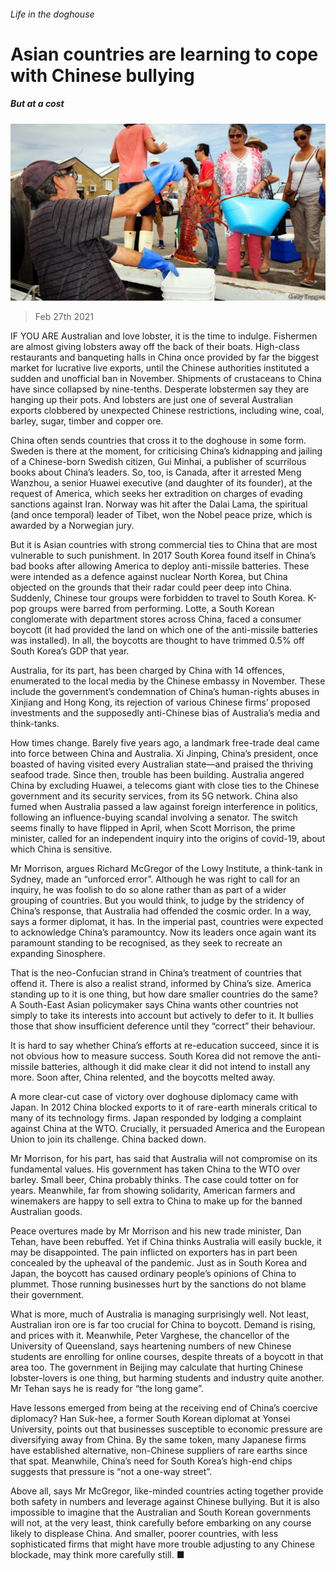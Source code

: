 ###### Life in the doghouse

# Asian countries are learning to cope with Chinese bullying 

##### But at a cost 

![image](images/20210227_ASP002_0.jpg) 

> Feb 27th 2021 


IF YOU ARE Australian and love lobster, it is the time to indulge. Fishermen are almost giving lobsters away off the back of their boats. High-class restaurants and banqueting halls in China once provided by far the biggest market for lucrative live exports, until the Chinese authorities instituted a sudden and unofficial ban in November. Shipments of crustaceans to China have since collapsed by nine-tenths. Desperate lobstermen say they are hanging up their pots. And lobsters are just one of several Australian exports clobbered by unexpected Chinese restrictions, including wine, coal, barley, sugar, timber and copper ore.


China often sends countries that cross it to the doghouse in some form. Sweden is there at the moment, for criticising China’s kidnapping and jailing of a Chinese-born Swedish citizen, Gui Minhai, a publisher of scurrilous books about China’s leaders. So, too, is Canada, after it arrested Meng Wanzhou, a senior Huawei executive (and daughter of its founder), at the request of America, which seeks her extradition on charges of evading sanctions against Iran. Norway was hit after the Dalai Lama, the spiritual (and once temporal) leader of Tibet, won the Nobel peace prize, which is awarded by a Norwegian jury.



But it is Asian countries with strong commercial ties to China that are most vulnerable to such punishment. In 2017 South Korea found itself in China’s bad books after allowing America to deploy anti-missile batteries. These were intended as a defence against nuclear North Korea, but China objected on the grounds that their radar could peer deep into China. Suddenly, Chinese tour groups were forbidden to travel to South Korea. K-pop groups were barred from performing. Lotte, a South Korean conglomerate with department stores across China, faced a consumer boycott (it had provided the land on which one of the anti-missile batteries was installed). In all, the boycotts are thought to have trimmed 0.5% off South Korea’s GDP that year.


Australia, for its part, has been charged by China with 14 offences, enumerated to the local media by the Chinese embassy in November. These include the government’s condemnation of China’s human-rights abuses in Xinjiang and Hong Kong, its rejection of various Chinese firms’ proposed investments and the supposedly anti-Chinese bias of Australia’s media and think-tanks.


How times change. Barely five years ago, a landmark free-trade deal came into force between China and Australia. Xi Jinping, China’s president, once boasted of having visited every Australian state—and praised the thriving seafood trade. Since then, trouble has been building. Australia angered China by excluding Huawei, a telecoms giant with close ties to the Chinese government and its security services, from its 5G network. China also fumed when Australia passed a law against foreign interference in politics, following an influence-buying scandal involving a senator. The switch seems finally to have flipped in April, when Scott Morrison, the prime minister, called for an independent inquiry into the origins of covid-19, about which China is sensitive.


Mr Morrison, argues Richard McGregor of the Lowy Institute, a think-tank in Sydney, made an “unforced error”. Although he was right to call for an inquiry, he was foolish to do so alone rather than as part of a wider grouping of countries. But you would think, to judge by the stridency of China’s response, that Australia had offended the cosmic order. In a way, says a former diplomat, it has. In the imperial past, countries were expected to acknowledge China’s paramountcy. Now its leaders once again want its paramount standing to be recognised, as they seek to recreate an expanding Sinosphere.


That is the neo-Confucian strand in China’s treatment of countries that offend it. There is also a realist strand, informed by China’s size. America standing up to it is one thing, but how dare smaller countries do the same? A South-East Asian policymaker says China wants other countries not simply to take its interests into account but actively to defer to it. It bullies those that show insufficient deference until they “correct” their behaviour.


It is hard to say whether China’s efforts at re-education succeed, since it is not obvious how to measure success. South Korea did not remove the anti-missile batteries, although it did make clear it did not intend to install any more. Soon after, China relented, and the boycotts melted away.


A more clear-cut case of victory over doghouse diplomacy came with Japan. In 2012 China blocked exports to it of rare-earth minerals critical to many of its technology firms. Japan responded by lodging a complaint against China at the WTO. Crucially, it persuaded America and the European Union to join its challenge. China backed down.


Mr Morrison, for his part, has said that Australia will not compromise on its fundamental values. His government has taken China to the WTO over barley. Small beer, China probably thinks. The case could totter on for years. Meanwhile, far from showing solidarity, American farmers and winemakers are happy to sell extra to China to make up for the banned Australian goods.


Peace overtures made by Mr Morrison and his new trade minister, Dan Tehan, have been rebuffed. Yet if China thinks Australia will easily buckle, it may be disappointed. The pain inflicted on exporters has in part been concealed by the upheaval of the pandemic. Just as in South Korea and Japan, the boycott has caused ordinary people’s opinions of China to plummet. Those running businesses hurt by the sanctions do not blame their government.


What is more, much of Australia is managing surprisingly well. Not least, Australian iron ore is far too crucial for China to boycott. Demand is rising, and prices with it. Meanwhile, Peter Varghese, the chancellor of the University of Queensland, says heartening numbers of new Chinese students are enrolling for online courses, despite threats of a boycott in that area too. The government in Beijing may calculate that hurting Chinese lobster-lovers is one thing, but harming students and industry quite another. Mr Tehan says he is ready for “the long game”.


Have lessons emerged from being at the receiving end of China’s coercive diplomacy? Han Suk-hee, a former South Korean diplomat at Yonsei University, points out that businesses susceptible to economic pressure are diversifying away from China. By the same token, many Japanese firms have established alternative, non-Chinese suppliers of rare earths since that spat. Meanwhile, China’s need for South Korea’s high-end chips suggests that pressure is “not a one-way street”.


Above all, says Mr McGregor, like-minded countries acting together provide both safety in numbers and leverage against Chinese bullying. But it is also impossible to imagine that the Australian and South Korean governments will not, at the very least, think carefully before embarking on any course likely to displease China. And smaller, poorer countries, with less sophisticated firms that might have more trouble adjusting to any Chinese blockade, may think more carefully still. ■

